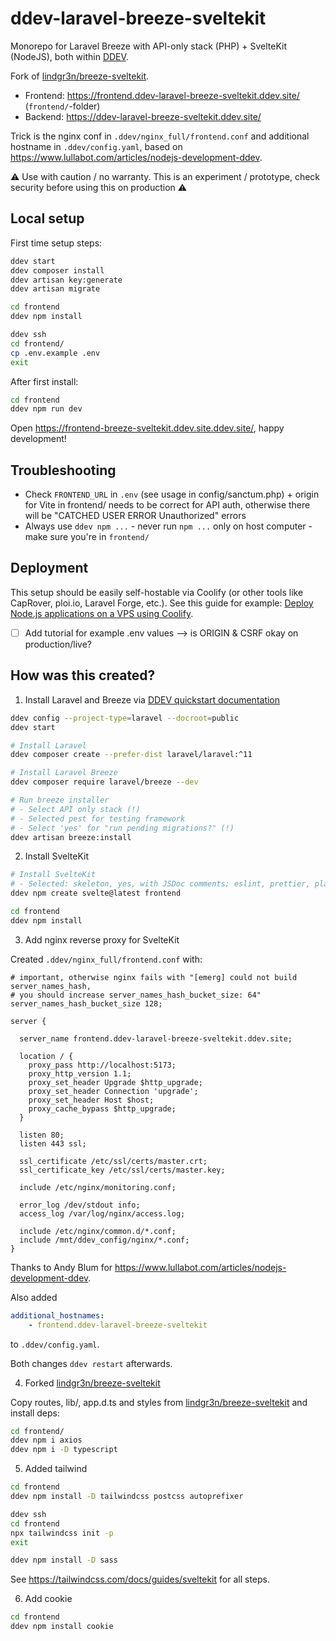# ddev-laravel-breeze-sveltekit

Monorepo for Laravel Breeze with API-only stack (PHP) + SvelteKit (NodeJS), both within [DDEV](https://ddev.com).

Fork of [lindgr3n/breeze-sveltekit](https://github.com/lindgr3n/breeze-sveltekit).

-   Frontend: https://frontend.ddev-laravel-breeze-sveltekit.ddev.site/ (`frontend/`-folder)
-   Backend: https://ddev-laravel-breeze-sveltekit.ddev.site/

Trick is the nginx conf in `.ddev/nginx_full/frontend.conf` and additional hostname in `.ddev/config.yaml`, based on https://www.lullabot.com/articles/nodejs-development-ddev.

⚠️ Use with caution / no warranty. This is an experiment / prototype, check security before using this on production ⚠️

## Local setup

First time setup steps:

```bash
ddev start
ddev composer install
ddev artisan key:generate
ddev artisan migrate

cd frontend
ddev npm install

ddev ssh
cd frontend/
cp .env.example .env
exit
```

After first install:

```bash
cd frontend
ddev npm run dev
```

Open https://frontend-breeze-sveltekit.ddev.site.ddev.site/, happy development!

## Troubleshooting

-   Check `FRONTEND_URL` in `.env` (see usage in config/sanctum.php) + origin for Vite in frontend/ needs to be correct for API auth, otherwise there will be "CATCHED USER ERROR Unauthorized" errors
-   Always use `ddev npm ...` - never run `npm ...` only on host computer - make sure you're in `frontend/`

## Deployment

This setup should be easily self-hostable via Coolify (or other tools like CapRover, ploi.io, Laravel Forge, etc.). See this guide for example: [Deploy Node.js applications on a VPS using Coolify](https://sreyaj.dev/deploy-nodejs-applications-on-a-vps-using-coolify).

-   [ ] Add tutorial for example .env values --> is ORIGIN & CSRF okay on production/live?

## How was this created?

1. Install Laravel and Breeze via [DDEV quickstart documentation](https://ddev.readthedocs.io/en/stable/users/quickstart/#laravel)

```bash
ddev config --project-type=laravel --docroot=public
ddev start

# Install Laravel
ddev composer create --prefer-dist laravel/laravel:^11

# Install Laravel Breeze
ddev composer require laravel/breeze --dev

# Run breeze installer
# - Select API only stack (!)
# - Selected pest for testing framework
# - Select 'yes' for "run pending migrations?" (!)
ddev artisan breeze:install
```

2. Install SvelteKit

```bash
# Install SvelteKit
# - Selected: skeleton, yes, with JSDoc comments; eslint, prettier, playwright, vitest
ddev npm create svelte@latest frontend

cd frontend
ddev npm install
```

3. Add nginx reverse proxy for SvelteKit

Created `.ddev/nginx_full/frontend.conf` with:

```
# important, otherwise nginx fails with "[emerg] could not build server_names_hash,
# you should increase server_names_hash_bucket_size: 64"
server_names_hash_bucket_size 128;

server {

  server_name frontend.ddev-laravel-breeze-sveltekit.ddev.site;

  location / {
    proxy_pass http://localhost:5173;
    proxy_http_version 1.1;
    proxy_set_header Upgrade $http_upgrade;
    proxy_set_header Connection 'upgrade';
    proxy_set_header Host $host;
    proxy_cache_bypass $http_upgrade;
  }

  listen 80;
  listen 443 ssl;

  ssl_certificate /etc/ssl/certs/master.crt;
  ssl_certificate_key /etc/ssl/certs/master.key;

  include /etc/nginx/monitoring.conf;

  error_log /dev/stdout info;
  access_log /var/log/nginx/access.log;

  include /etc/nginx/common.d/*.conf;
  include /mnt/ddev_config/nginx/*.conf;
}
```

Thanks to Andy Blum for https://www.lullabot.com/articles/nodejs-development-ddev.

Also added

```yaml
additional_hostnames:
    - frontend.ddev-laravel-breeze-sveltekit
```

to `.ddev/config.yaml`.

Both changes `ddev restart` afterwards.

4. Forked [lindgr3n/breeze-sveltekit](https://github.com/lindgr3n/breeze-sveltekit)

Copy routes, lib/, app.d.ts and styles from [lindgr3n/breeze-sveltekit](https://github.com/lindgr3n/breeze-sveltekit) and install deps:

```bash
cd frontend/
ddev npm i axios
ddev npm i -D typescript
```

5. Added tailwind

```bash
cd frontend
ddev npm install -D tailwindcss postcss autoprefixer

ddev ssh
cd frontend
npx tailwindcss init -p
exit

ddev npm install -D sass
```

See https://tailwindcss.com/docs/guides/sveltekit for all steps.

6. Add cookie

```bash
cd frontend
ddev npm install cookie
```
